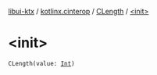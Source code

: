 [libui-ktx](../../index.md) / [kotlinx.cinterop](../index.md) / [CLength](index.md) / [&lt;init&gt;](./-init-.md)

# &lt;init&gt;

`CLength(value: `[`Int`](https://kotlinlang.org/api/latest/jvm/stdlib/kotlin/-int/index.html)`)`